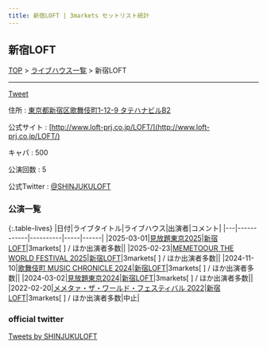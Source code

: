 ```yaml
---
title: 新宿LOFT | 3markets セットリスト統計
---
```

## 新宿LOFT

[TOP](/setlist/) > [ライブハウス一覧](livehouses.html) > 新宿LOFT

___

<a href="https://twitter.com/share?ref_src=twsrc%5Etfw" data-text="3markets[ ]セットリスト > 新宿LOFT" class="twitter-share-button" data-via="3markets" data-hashtags="3markets" data-related="3markets" data-show-count="false">Tweet</a>

住所
:    <a href="https://www.google.co.jp/maps/search/%E6%9D%B1%E4%BA%AC%E9%83%BD%E6%96%B0%E5%AE%BF%E5%8C%BA%E6%AD%8C%E8%88%9E%E4%BC%8E%E7%94%BA1-12-9%20%E3%82%BF%E3%83%86%E3%83%8F%E3%83%8A%E3%83%93%E3%83%ABB2" rel="noopener noreferrer" target="_blank">東京都新宿区歌舞伎町1-12-9 タテハナビルB2</a>

公式サイト
:    [http://www.loft-prj.co.jp/LOFT/](http://www.loft-prj.co.jp/LOFT/)

キャパ
:    500

公演回数
: 5


公式Twitter
: <a href="https://twitter.com/SHINJUKULOFT">@SHINJUKULOFT</a>


### 公演一覧

{:.table-lives}
|日付|ライブタイトル|ライブハウス|出演者|コメント|
|---|------------|----------|-----|------|
|<span class="nowrap">2025-03-01</span>|[見放題東京2025](live177.html)|[新宿LOFT](livehouse041.html)|3markets[ ] / ほか出演者多数||
|<span class="nowrap">2025-02-23</span>|[MEMETOOUR THE WORLD FESTIVAL 2025](live173.html)|[新宿LOFT](livehouse041.html)|3markets[ ] / ほか出演者多数||
|<span class="nowrap">2024-11-10</span>|[歌舞伎町 MUSIC CHRONICLE 2024](live155.html)|[新宿LOFT](livehouse041.html)|3markets[ ] / ほか出演者多数||
|<span class="nowrap">2024-03-02</span>|[見放題東京2024](live107.html)|[新宿LOFT](livehouse041.html)|3markets[ ] / ほか出演者多数||
|<span class="nowrap">2022-02-20</span>|[メメタァ・ザ・ワールド・フェスティバル 2022](live009.html)|[新宿LOFT](livehouse041.html)|3markets[ ] / ほか出演者多数|中止|




### official twitter

<a class="twitter-timeline" href="https://twitter.com/SHINJUKULOFT?ref_src=twsrc%5Etfw">Tweets by SHINJUKULOFT</a> <script async src="https://platform.twitter.com/widgets.js" charset="utf-8"></script>


<script async src="https://platform.twitter.com/widgets.js" charset="utf-8"></script>